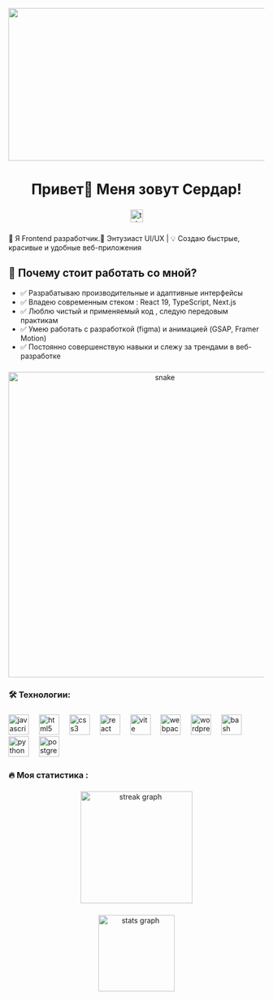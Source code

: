 <br clear="both">

<div align="center">
  <img height="300" width="600" src="https://user-images.githubusercontent.com/74038190/225813708-98b745f2-7d22-48cf-9150-083f1b00d6c9.gif"  />
</div>

###

<h1 align="center">Привет👋 Меня зовут Сердар!</h1>

###

<div align="center">
  <a href="https://t.me/HexBit2001" target="_blank">
    <img src="https://img.shields.io/static/v1?message=Telegram&logo=telegram&label=&color=2CA5E0&logoColor=white&labelColor=&style=for-the-badge" height="25" alt="telegram logo"  />
  </a>
</div>


###

<p align="left">🚀 Я Frontend разработчик.🎨 Энтузиаст UI/UX | 💡 Создаю быстрые, красивые и удобные веб-приложения </p>


## 📌 Почему стоит работать со мной?
- ✅ Разрабатываю производительные и адаптивные интерфейсы
- ✅ Владею современным стеком : React 19, TypeScript, Next.js
- ✅ Люблю чистый и применяемый код , следую передовым практикам
- ✅ Умею работать с разработкой (figma) и анимацией (GSAP, Framer Motion)
- ✅ Постоянно совершенствую навыки и слежу за трендами в веб-разработке

###

<p align="center">
 <img width="600" src="assets/github-snake.svg" alt="snake"/>
</p>

###

<h3 align="left">🛠 Технологии:</h3>

###

<div align="left">
  <img src="https://cdn.jsdelivr.net/gh/devicons/devicon/icons/javascript/javascript-original.svg" height="40" alt="javascript logo"  />
  <img width="12" />
  <img src="https://cdn.jsdelivr.net/gh/devicons/devicon/icons/html5/html5-original.svg" height="40" alt="html5 logo"  />
  <img width="12" />
  <img src="https://cdn.jsdelivr.net/gh/devicons/devicon/icons/css3/css3-original.svg" height="40" alt="css3 logo"  />
  <img width="12" />
  <img src="https://cdn.jsdelivr.net/gh/devicons/devicon/icons/react/react-original.svg" height="40" alt="react logo"  />
  <img width="12" />
  <img src="https://skillicons.dev/icons?i=vite" height="40" alt="vite logo"  />
  <img width="12" />
  <img src="https://cdn.simpleicons.org/webpack/8DD6F9" height="40" alt="webpack logo"  />
  <img width="12" />
  <img src="https://skillicons.dev/icons?i=wordpress" height="40" alt="wordpress logo"  />
  <img width="12" />
  <img src="https://cdn.simpleicons.org/gnubash/4EAA25" height="40" alt="bash logo"  />
  <img width="12" />
  <img src="https://skillicons.dev/icons?i=py" height="40" alt="python logo"  />
  <img width="12" />
  <img src="https://skillicons.dev/icons?i=postgres" height="40" alt="postgresql logo"  />
</div>

###

<h3 align="left">🔥   Моя статистика :</h3>

###

<div align="center">
  <img src="https://github-readme-stats.vercel.app/api?username=Serdar2001&show_icons=true&theme=radical" height="220" alt="streak graph"  />
</div>

###

<div align="center">
  <img src="https://github-readme-streak-stats.herokuapp.com/?user=Serdar2001&theme=radical" height="150" alt="stats graph"  />
</div>

###
